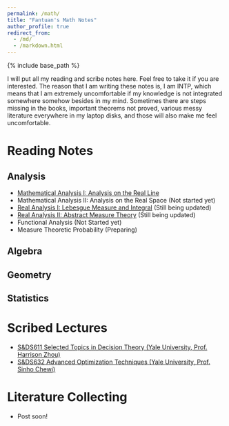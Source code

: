 ```yaml
---
permalink: /math/
title: "Fantuan's Math Notes"
author_profile: true
redirect_from: 
  - /md/
  - /markdown.html
---
```


{% include base_path %}

I will put all my reading and scribe notes here. Feel free to take it if you are interested. The reason that I am writing these notes is, I am INTP, which means that I am extremely uncomfortable if my knowledge is not integrated somewhere somehow besides in my mind. Sometimes there are steps missing in the books, important theorems not proved, various messy literature everywhere in my laptop disks, and those will also make me feel uncomfortable.

Reading Notes
======

Analysis
------
* [Mathematical Analysis I: Analysis on the Real Line](../assets/Analysis_I.pdf)
* Mathematical Analysis II: Analysis on the Real Space (Not started yet)
* [Real Analysis I: Lebesgue Measure and Integral](../assets/Real_Analysis.pdf) (Still being updated)
* [Real Analysis II: Abstract Measure Theory](../assets/Notes_on_Measure_Theory.pdf) (Still being updated)
* Functional Analysis (Not Started yet)
* Measure Theoretic Probability (Preparing)

Algebra
------

Geometry
------

Statistics
------

Scribed Lectures
======
* [S&DS611 Selected Topics in Decision Theory (Yale University, Prof. Harrison Zhou)](../assets/Scribe_Selected_Topics_in_Statistical_Decision_Theory.pdf)
* [S&DS632 Advanced Optimization Techniques (Yale University, Prof. Sinho Chewi)](../assets/Scribe_Advanced_Optimization_Techniques.pdf)

Literature Collecting
======
* Post soon!
